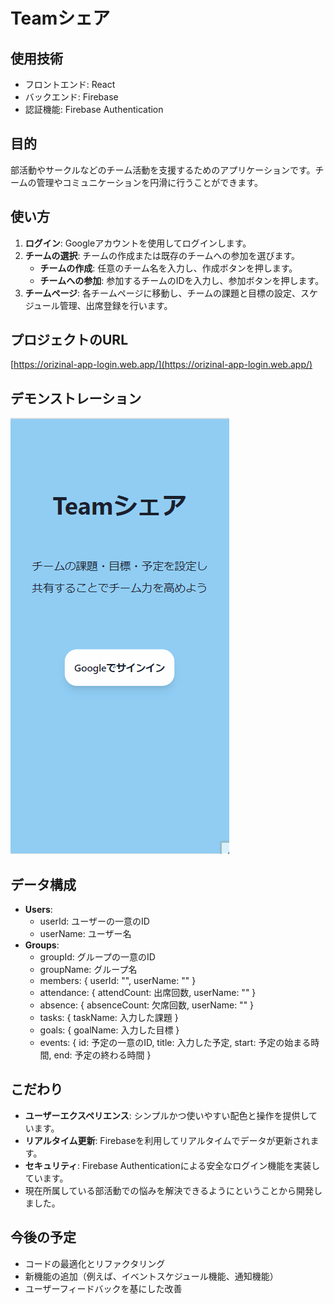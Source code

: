 # Teamシェア

## 使用技術
- フロントエンド: React
- バックエンド: Firebase
- 認証機能: Firebase Authentication

## 目的
部活動やサークルなどのチーム活動を支援するためのアプリケーションです。チームの管理やコミュニケーションを円滑に行うことができます。

## 使い方
1. **ログイン**: Googleアカウントを使用してログインします。
2. **チームの選択**: チームの作成または既存のチームへの参加を選びます。
   - **チームの作成**: 任意のチーム名を入力し、作成ボタンを押します。
   - **チームへの参加**: 参加するチームのIDを入力し、参加ボタンを押します。
3. **チームページ**: 各チームページに移動し、チームの課題と目標の設定、スケジュール管理、出席登録を行います。


## プロジェクトのURL

[https://orizinal-app-login.web.app/](https://orizinal-app-login.web.app/)

## デモンストレーション

![アプリのデモ](public/images/TeamShare.gif)

## データ構成
- **Users**:
  - userId: ユーザーの一意のID
  - userName: ユーザー名
- **Groups**:
  - groupId: グループの一意のID
  - groupName: グループ名
  - members: { userId: "", userName: "" }
  - attendance: { attendCount: 出席回数, userName: "" }
  - absence: { absenceCount: 欠席回数, userName: "" }
  - tasks: { taskName: 入力した課題 }
  - goals: { goalName: 入力した目標 }
  - events: { id: 予定の一意のID, title: 入力した予定, start: 予定の始まる時間, end: 予定の終わる時間 }

## こだわり
- **ユーザーエクスペリエンス**: シンプルかつ使いやすい配色と操作を提供しています。
- **リアルタイム更新**: Firebaseを利用してリアルタイムでデータが更新されます。
- **セキュリティ**: Firebase Authenticationによる安全なログイン機能を実装しています。
- 現在所属している部活動での悩みを解決できるようにということから開発しました。

## 今後の予定
- コードの最適化とリファクタリング
- 新機能の追加（例えば、イベントスケジュール機能、通知機能）
- ユーザーフィードバックを基にした改善


